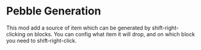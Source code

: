 # Pebble Generation
 This mod add a source of item which can be generated by shift-right-clicking on blocks.
 You can config what item it will drop, and on which block you need to shift-right-click.
